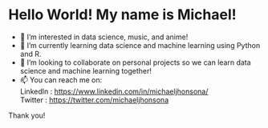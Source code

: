# Hello World! My name is **Michael**!

- 👀 I’m interested in data science, music, and anime!
- 🌱 I’m currently learning data science and machine learning using Python and R.
- 💞️ I’m looking to collaborate on personal projects so we can learn data science and machine learning together!
- 📫 You can reach me on: <br>
LinkedIn : https://www.linkedin.com/in/michaeljhonsona/ <br>
Twitter : https://twitter.com/michaeljhonsona

Thank you!


<!---
michaeljhonsona/michaeljhonsona is a ✨ special ✨ repository because its `README.md` (this file) appears on your GitHub profile.
You can click the Preview link to take a look at your changes.
--->

